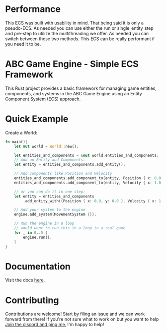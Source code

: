 # Performance
This ECS was built with usability in mind. That being said it is only a pseudo-ECS. As needed you can use either the run or single_entity_step and pre-step to utilize the multithreading we offer. As needed you can switch between these two methods. This ECS can be really performant if you need it to be.

# ABC Game Engine - Simple ECS Framework
This Rust project provides a basic framework for managing game entities, components, and systems in the ABC Game Engine using an Entity Component System (ECS) approach.

# Quick Example
Create a World:

```rust
fn main(){
    let mut world = World::new();

    let entities_and_components = &mut world.entities_and_components;
    // Add an Entity and Components:
    let entity = entities_and_components.add_entity();

    // Add components like Position and Velocity
    entities_and_components.add_component_to(entity, Position { x: 0.0, y: 0.0 });
    entities_and_components.add_component_to(entity, Velocity { x: 1.0, y: 1.0 });

    // or you can do it in one step:
    let entity = entities_and_components
        .add_entity_with((Position { x: 0.0, y: 0.0 }, Velocity { x: 1.0, y: 1.0 }));

    // Add your system to the engine
    engine.add_system(MovementSystem {});

    // Run the engine in a loop
    // would want to run this in a loop in a real game
    for _ in 0..5 {
        engine.run();
    }
}
```

# Documentation
Visit the docs [here](https://github.com/ABC-Engine/ABC-ECS/wiki). 

# Contributing
Contributions are welcome! Start by filing an issue and we can work forward from there! If you're not sure what to work on but you want to help [Join the discord and ping me](https://discord.gg/6nTvhYRfpm), I'm happy to help!

